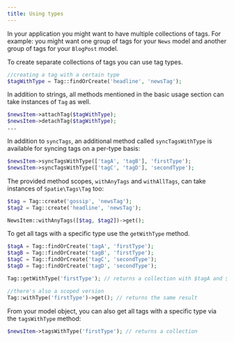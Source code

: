 ```yaml
---
title: Using types
---
```


In your application you might want to have multiple collections of tags. For example: you might want one group of tags for your `News` model and another group of tags for your `BlogPost` model. 

To create separate collections of tags you can use tag types.

```php
//creating a tag with a certain type
$tagWithType = Tag::findOrCreate('headline', 'newsTag');
```

In addition to strings, all methods mentioned in the basic usage section can take instances of `Tag` as well.

```php
$newsItem->attachTag($tagWithType);
$newsItem->detachTag($tagWithType);
...
```

In addition to `syncTags`, an additional method called `syncTagsWithType` is available for syncing tags on a per-type basis: 

```php
$newsItem->syncTagsWithType(['tagA', 'tagB'], 'firstType');
$newsItem->syncTagsWithType(['tagC', 'tagD'], 'secondType');
```


The provided method scopes, `withAnyTags` and `withAllTags`, can take instances of `Spatie\Tags\Tag` too:

```php
$tag = Tag::create('gossip', 'newsTag');
$tag2 = Tag::create('headline', 'newsTag');

NewsItem::withAnyTags([$tag, $tag2])->get();
```

To get all tags with a specific type use the `getWithType` method.

```php
$tagA = Tag::findOrCreate('tagA', 'firstType');
$tagB = Tag::findOrCreate('tagB', 'firstType');
$tagC = Tag::findOrCreate('tagC', 'secondType');
$tagD = Tag::findOrCreate('tagD', 'secondType');

Tag::getWithType('firstType'); // returns a collection with $tagA and $tagB

//there's also a scoped version
Tag::withType('firstType')->get(); // returns the same result
```

From your model object, you can also get all tags with a specific type via the `tagsWithType` method:

```php
$newsItem->tagsWithType('firstType'); // returns a collection
```
